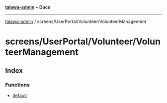 [**talawa-admin**](../../../../README.md) • **Docs**

***

[talawa-admin](../../../../modules.md) / screens/UserPortal/Volunteer/VolunteerManagement

# screens/UserPortal/Volunteer/VolunteerManagement

## Index

### Functions

- [default](functions/default.md)
